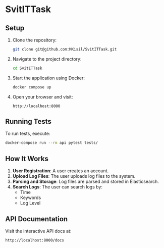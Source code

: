 # SvitITTask

## Setup

1. Clone the repository:
   ```sh
   git clone git@github.com:MKisil/SvitITTask.git
   ```
2. Navigate to the project directory:
   ```sh
   cd SvitITTask
   ```
3. Start the application using Docker:
   ```sh
   docker compose up
   ```
4. Open your browser and visit:
   ```
   http://localhost:8000
   ```

## Running Tests

To run tests, execute:
```sh
docker-compose run --rm api pytest tests/
```

## How It Works

1. **User Registration**: A user creates an account.
2. **Upload Log Files**: The user uploads log files to the system.
3. **Parsing and Storage**: Log files are parsed and stored in Elasticsearch.
4. **Search Logs**: The user can search logs by:
   - Time
   - Keywords
   - Log Level

## API Documentation

Visit the interactive API docs at:
```
http://localhost:8000/docs
```

